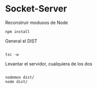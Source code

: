 
# Socket-Server

Reconstruir moduoos de Node
```
npm install
```

General el DIST
```

tsc -w
```

Levantar el servidor, cualquiera de los dos
```

nodemon dist/
node dist/
```